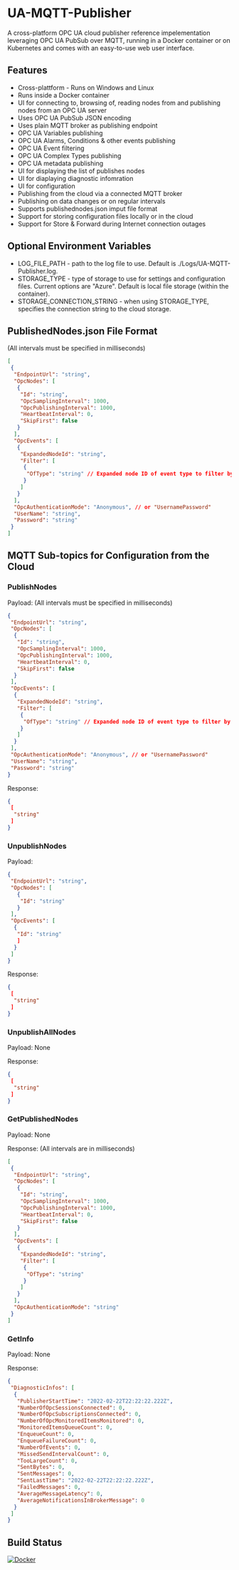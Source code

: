 # UA-MQTT-Publisher
A cross-platform OPC UA cloud publisher reference impelementation leveraging OPC UA PubSub over MQTT, running in a Docker container or on Kubernetes and comes with an easy-to-use web user interface.

## Features
* Cross-plattform - Runs on Windows and Linux
* Runs inside a Docker container
* UI for connecting to, browsing of, reading nodes from and publishing nodes from an OPC UA server
* Uses OPC UA PubSub JSON encoding
* Uses plain MQTT broker as publishing endpoint
* OPC UA Variables publishing
* OPC UA Alarms, Conditions & other events publishing
* OPC UA Event filtering
* OPC UA Complex Types publishing
* OPC UA metadata publishing
* UI for displaying the list of publishes nodes
* UI for diaplaying diagnostic infomration
* UI for configuration
* Publishing from the cloud via a connected MQTT broker
* Publishing on data changes or on regular intervals
* Supports publishednodes.json imput file format
* Support for storing configuration files locally or in the cloud
* Support for Store & Forward during Internet connection outages

## Optional Environment Variables
* LOG_FILE_PATH - path to the log file to use. Default is ./Logs/UA-MQTT-Publisher.log.
* STORAGE_TYPE - type of storage to use for settings and configuration files. Current options are "Azure". Default is local file storage (within the container).
* STORAGE_CONNECTION_STRING - when using STORAGE_TYPE, specifies the connection string to the cloud storage.

## PublishedNodes.json File Format
(All intervals must be specified in milliseconds)
```json
[
 {
  "EndpointUrl": "string",
  "OpcNodes": [
   {
    "Id": "string",
    "OpcSamplingInterval": 1000,
    "OpcPublishingInterval": 1000,
    "HeartbeatInterval": 0,
    "SkipFirst": false
   }
  ],
  "OpcEvents": [
   {
    "ExpandedNodeId": "string",
    "Filter": [
     {
      "OfType": "string" // Expanded node ID of event type to filter by
     }
    ]
   }
  ],
  "OpcAuthenticationMode": "Anonymous", // or "UsernamePassword"
  "UserName": "string",
  "Password": "string"
 }
]
```

## MQTT Sub-topics for Configuration from the Cloud

### PublishNodes

Payload:
(All intervals must be specified in milliseconds)
```json
{
 "EndpointUrl": "string",
 "OpcNodes": [
  {
   "Id": "string",
   "OpcSamplingInterval": 1000,
   "OpcPublishingInterval": 1000,
   "HeartbeatInterval": 0,
   "SkipFirst": false
  }
 ],
 "OpcEvents": [
  {
   "ExpandedNodeId": "string",
   "Filter": [
    {
     "OfType": "string" // Expanded node ID of event type to filter by
    }
   ]
  }
 ],
 "OpcAuthenticationMode": "Anonymous", // or "UsernamePassword"
 "UserName": "string",
 "Password": "string"
}
```

Response:
```json
{
 [
  "string"
 ]
}
```

### UnpublishNodes

Payload:
```json
{
 "EndpointUrl": "string",
 "OpcNodes": [
   {
	"Id": "string"
   }
 ],
 "OpcEvents": [
  {
   "Id": "string"
   ]
  }
 ]
}
```

Response:
```json
{
 [
  "string"
 ]
}
```

### UnpublishAllNodes

Payload: None

Response:
```json
{
 [
  "string"
 ]
}
```

### GetPublishedNodes

Payload: None

Response:
(All intervals are in milliseconds)
```json
[
 {
  "EndpointUrl": "string",
  "OpcNodes": [
   {
    "Id": "string",
    "OpcSamplingInterval": 1000,
    "OpcPublishingInterval": 1000,
    "HeartbeatInterval": 0,
    "SkipFirst": false
   }
  ],
  "OpcEvents": [
   {
    "ExpandedNodeId": "string",
    "Filter": [
     {
      "OfType": "string"
     }
    ]
   }
  ],
  "OpcAuthenticationMode": "string"
 }
]
```

### GetInfo

Payload: None

Response:
```json
{
 "DiagnosticInfos": [
  {
   "PublisherStartTime": "2022-02-22T22:22:22.222Z",
   "NumberOfOpcSessionsConnected": 0,
   "NumberOfOpcSubscriptionsConnected": 0,
   "NumberOfOpcMonitoredItemsMonitored": 0,
   "MonitoredItemsQueueCount": 0,
   "EnqueueCount": 0,
   "EnqueueFailureCount": 0,
   "NumberOfEvents": 0,
   "MissedSendIntervalCount": 0,
   "TooLargeCount": 0,
   "SentBytes": 0,
   "SentMessages": 0,
   "SentLastTime": "2022-02-22T22:22:22.222Z",
   "FailedMessages": 0,
   "AverageMessageLatency": 0,
   "AverageNotificationsInBrokerMessage": 0
  }
 ]
}
```

## Build Status

[![Docker](https://github.com/barnstee/UA-MQTT-Publisher/actions/workflows/docker-publish.yml/badge.svg)](https://github.com/barnstee/UA-MQTT-Publisher/actions/workflows/docker-publish.yml)
